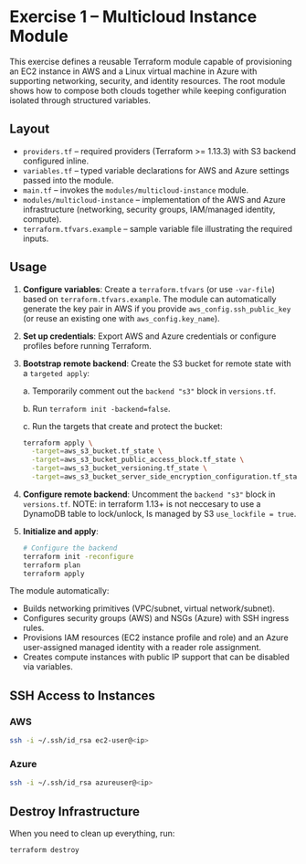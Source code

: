 # Exercise 1 – Multicloud Instance Module

This exercise defines a reusable Terraform module capable of provisioning an EC2 instance in AWS and a Linux virtual machine in Azure with supporting networking, security, and identity resources. The root module shows how to compose both clouds together while keeping configuration isolated through structured variables.

## Layout

- `providers.tf` – required providers (Terraform >= 1.13.3) with S3 backend configured inline.
- `variables.tf` – typed variable declarations for AWS and Azure settings passed into the module.
- `main.tf` – invokes the `modules/multicloud-instance` module.
- `modules/multicloud-instance` – implementation of the AWS and Azure infrastructure (networking, security groups, IAM/managed identity, compute).
- `terraform.tfvars.example` – sample variable file illustrating the required inputs.

## Usage

1. **Configure variables**: Create a `terraform.tfvars` (or use `-var-file`) based on `terraform.tfvars.example`. The module can automatically generate the key pair in AWS if you provide `aws_config.ssh_public_key` (or reuse an existing one with `aws_config.key_name`).

2. **Set up credentials**: Export AWS and Azure credentials or configure profiles before running Terraform.

3. **Bootstrap remote backend**: Create the S3 bucket for remote state with a `targeted apply`:

   a. Temporarily comment out the `backend "s3"` block in `versions.tf`.
   
   b. Run `terraform init -backend=false`.
   
   c. Run the targets that create and protect the bucket:

   ```bash
   terraform apply \
     -target=aws_s3_bucket.tf_state \
     -target=aws_s3_bucket_public_access_block.tf_state \
     -target=aws_s3_bucket_versioning.tf_state \
     -target=aws_s3_bucket_server_side_encryption_configuration.tf_state
   ```

4. **Configure remote backend**: Uncomment the `backend "s3"` block in `versions.tf`. 
   NOTE: in terraform 1.13+ is not neccesary to use a DynamoDB table to lock/unlock, Is managed by S3 `use_lockfile = true`.

5. **Initialize and apply**:

   ```bash
   # Configure the backend
   terraform init -reconfigure
   terraform plan
   terraform apply
   ```

The module automatically:

- Builds networking primitives (VPC/subnet, virtual network/subnet).
- Configures security groups (AWS) and NSGs (Azure) with SSH ingress rules.
- Provisions IAM resources (EC2 instance profile and role) and an Azure user-assigned managed identity with a reader role assignment.
- Creates compute instances with public IP support that can be disabled via variables.

## SSH Access to Instances

### AWS

```bash
ssh -i ~/.ssh/id_rsa ec2-user@<ip>
```

### Azure

```bash
ssh -i ~/.ssh/id_rsa azureuser@<ip>
```

## Destroy Infrastructure

When you need to clean up everything, run:

```bash
terraform destroy
```
